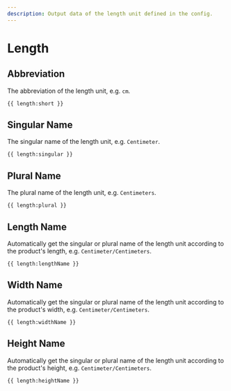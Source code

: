 ```yaml
---
description: Output data of the length unit defined in the config.
---
```


# Length

## Abbreviation

The abbreviation of the length unit, e.g. `cm`.

```
{{ length:short }}
```

## Singular Name

The singular name of the length unit, e.g. `Centimeter`.

```
{{ length:singular }}
```

## Plural Name

The plural name of the length unit, e.g. `Centimeters`.

```
{{ length:plural }}
```

## Length Name

Automatically get the singular or plural name of the length unit according to the product's length, e.g. `Centimeter/Centimeters`.

```
{{ length:lengthName }}
```

## Width Name

Automatically get the singular or plural name of the length unit according to the product's width, e.g. `Centimeter/Centimeters`.

```
{{ length:widthName }}
```

## Height Name

Automatically get the singular or plural name of the length unit according to the product's height, e.g. `Centimeter/Centimeters`.

```
{{ length:heightName }}
```

